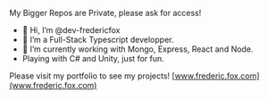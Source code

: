 My Bigger Repos are Private, please ask for access!

- 👋 Hi, I’m @dev-fredericfox
- 👀 I’m a Full-Stack Typescript developper.
- 🌱 I’m currently working with Mongo, Express, React and Node.
- Playing with C# and Unity, just for fun.

Please visit my portfolio to see my projects! [www.frederic.fox.com](www.frederic.fox.com)
